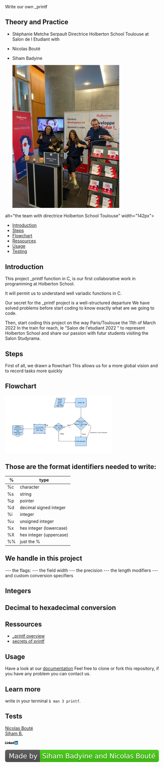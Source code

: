 <!DOCTYPE html>
<html lang="en">
  <head>
    <meta charset="UTF-8" />
    <meta http-equiv="X-UA-Compatible" content="IE=edge" />
    <meta name="viewport" content="width=device-width, initial-scale=1.0" />
  </head
      <h1 style="color: crimson;text-align: center;"> Write our own _printf</h1>
        
## Theory and Practice

- Stéphanie Metche Serpault Directrice Holberton School Toulouse at Salon de l Etudiant with

- Nicolas Bouté
- Siham Badyine
  <p><img src="https://github.com/Sb0009/printf/blob/master/Images/Betty_With_us.jpeg?raw=true" alt="flowchart" width="350 px"></p> 



 alt="the team with directrice Holberton School Toulouse" width="142px">

* [Introduction](#introduction)
* [Steps](#steps)
* [Flowchart](#flowchart)
* [Ressources](#learning)
* [Usage](#usage)
* [Testing](#tests)

## Introduction


This project _printf function in C, is our first collaborative
work in programming at Holberton School.



It will permit us to understand well variadic functions in C.

Our secret for the _printf project is a well-structured departure
We have solved problems before start coding to know exactly what are we going to code.

Then, start coding this project on the way Paris/Toulouse the 11th of March 2022
In the train for reach, le "Salon de l'etudiant 2022 " to represent Holberton School and share our passion with futur students visiting the Salon Studyrama.
  
 



## Steps

First of all, we drawn a flowchart
This allows us for a more global vision and to record tasks more quickly

## Flowchart

<p><img src="Images/flowchart.png" alt="flowchart" width="350 px"></p> 

## Those are the format identifiers needed to write:

%  | type |
---|------|
%c | character				|
%s | string					|
%p | pointer				|
%d | decimal signed integer	|
%i | integer				|
%u | unsigned integer		|
%x | hex integer (lowercase)|
%X | hex integer (uppercase)|
%% | just the %				|

## We handle in this project
--- the flags:
--- the field width
--- the precision
--- the length modifiers
--- and custom conversion specifiers




## Integers




## Decimal to hexadecimal conversion



## Ressources

* [_printf overview]()
* [secrets of printf](<a href="Ressources/The_Secret.pdf">)

## Usage
  Have a look at our [documentation](./man_3_printf)
  Feel free to clone or fork this repository, if you have any problem 
  you can contact us.

## Learn more 
  write in your terminal 
 `$ man 3 printf`.

## Tests


<footer>
 
  
<div class="badge-base LI-profile-badge" data-locale="fr_FR" data-size="medium" data-theme="dark" data-type="VERTICAL" data-vanity="nicolas-bouté-0192b2112" data-version="v1"><a class="badge-base__link LI-simple-link" href="https://fr.linkedin.com/in/nicolas-bout%C3%A9-0192b2112?trk=profile-badge">Nicolas Bouté</a></div>


<div class="badge-base LI-profile-badge" data-locale="fr_FR" data-size="medium" data-theme="light" data-type="VERTICAL" data-vanity="siham-b-523a36230" data-version="v1"><a class="badge-base__link LI-simple-link" href="https://fr.linkedin.com/in/siham-b-523a36230?trk=profile-badge">Siham B.</a></div>
              
<p><img src="Images/logo_linkd.png" alt="logo social media" width="42px"></p>



![Team Badges](./Images/ourbadges.svg) 


</footer>

</body>
</html>
